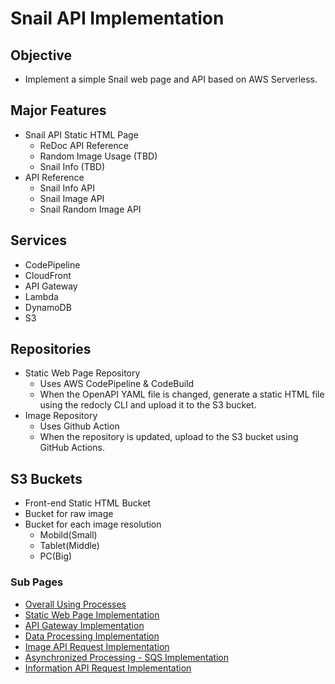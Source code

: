 # Snail API Implementation

## Objective
- Implement a simple Snail web page and API based on AWS Serverless.

## Major Features
- Snail API Static HTML Page
  - ReDoc API Reference
  - Random Image Usage (TBD)
  - Snail Info (TBD)
- API Reference
  - Snail Info API
  - Snail Image API
  - Snail Random Image API

## Services
- CodePipeline
- CloudFront
- API Gateway
- Lambda
- DynamoDB
- S3

## Repositories
- Static Web Page Repository
  - Uses AWS CodePipeline & CodeBuild
  - When the OpenAPI YAML file is changed, generate a static HTML file using the redocly CLI and upload it to the S3 bucket.
- Image Repository
  - Uses Github Action
  - When the repository is updated, upload to the S3 bucket using GitHub Actions.

## S3 Buckets
- Front-end Static HTML Bucket
- Bucket for raw image
- Bucket for each image resolution
  - Mobild(Small)
  - Tablet(Middle)
  - PC(Big)
 
### Sub Pages
- [Overall Using Processes](process.md)
- [Static Web Page Implementation](web.md)
- [API Gateway Implementation](apigateway.md)
- [Data Processing Implementation](dataprocessing.md)
- [Image API Request Implementation](imageapirequest.md)
- [Asynchronized Processing - SQS Implementation](sqs.md)
- [Information API Request Implementation](infoapirequest.md)